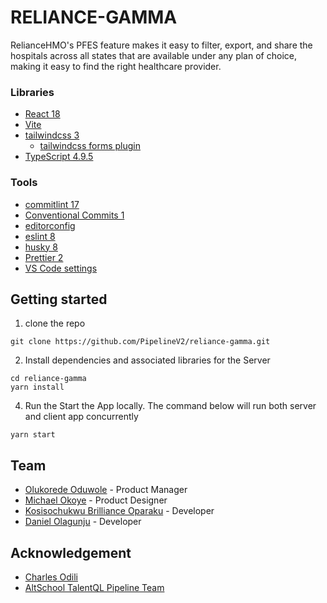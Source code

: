 # RELIANCE-GAMMA

RelianceHMO's PFES feature makes it easy to filter, export, and share the hospitals across all states that are available under any plan of choice, making it easy to find the right healthcare provider.
### Libraries

- [React 18](https://reactjs.org/)
- [Vite](https://vitejs.dev/)
- [tailwindcss 3](https://tailwindcss.com/)
  - [tailwindcss forms plugin](https://tailwindcss-forms.vercel.app/)
- [TypeScript 4.9.5](https://www.typescriptlang.org/)

### Tools

- [commitlint 17](https://commitlint.js.org)
- [Conventional Commits 1](https://www.conventionalcommits.org)
- [editorconfig](https://editorconfig.org/)
- [eslint 8](https://eslint.org/)
- [husky 8](https://typicode.github.io/husky/#/)
- [Prettier 2](https://prettier.io/)
- [VS Code settings](https://code.visualstudio.com/)

## Getting started

1. clone the repo

```
git clone https://github.com/PipelineV2/reliance-gamma.git
```

2. Install dependencies and associated libraries for the Server

```
cd reliance-gamma
yarn install

```
4. Run the Start the App locally. The command below will run both server and client app concurrently

```
yarn start
```

## Team
- [Olukorede Oduwole](https://pipeline.talentql.com/) - Product Manager
- [Michael Okoye](https://pipeline.talentql.com/) - Product Designer
- [Kosisochukwu Brilliance Oparaku](https://pipeline.talentql.com/) - Developer
- [Daniel Olagunju](https://github.com/todak2000) - Developer

## Acknowledgement
- [Charles Odili](https://github.com/chalu)
- [AltSchool TalentQL Pipeline Team](https://pipeline.talentql.com/)
